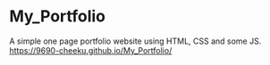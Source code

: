 # My_Portfolio
A simple one page portfolio website using HTML, CSS and some JS.
https://9690-cheeku.github.io/My_Portfolio/
